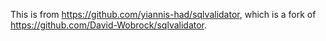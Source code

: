 This is from https://github.com/yiannis-had/sqlvalidator, which is a fork of https://github.com/David-Wobrock/sqlvalidator.